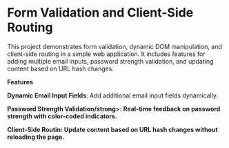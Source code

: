 
<h1> Form Validation and Client-Side Routing</h1>

<p>This project demonstrates form validation, dynamic DOM manipulation, and client-side routing in a simple web application. It includes features for adding multiple email inputs, password strength validation, and updating content based on URL hash changes.</p>

<strong> Features</strong>

<p><strong>Dynamic Email Input Fields</strong>: Add additional email input fields dynamically.</p>
<p><strong>Password Strength Validation/strong>: Real-time feedback on password strength with color-coded indicators.</p>
<p><strong>Client-Side Routin</strong>: Update content based on URL hash changes without reloading the page.</p.>
